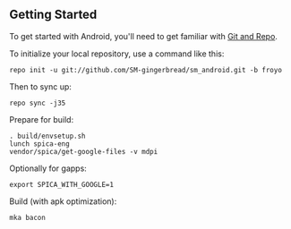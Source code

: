 Getting Started
---------------

To get started with Android, you'll need to get
familiar with [Git and Repo](http://source.android.com/download/using-repo).

To initialize your local repository, use a command like this:

    repo init -u git://github.com/SM-gingerbread/sm_android.git -b froyo

Then to sync up:

    repo sync -j35

Prepare for build:

    . build/envsetup.sh
    lunch spica-eng
    vendor/spica/get-google-files -v mdpi

Optionally for gapps:

    export SPICA_WITH_GOOGLE=1

Build (with apk optimization):

    mka bacon